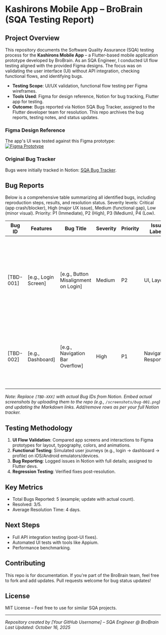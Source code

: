 # Kashirons Mobile App – BroBrain (SQA Testing Report)

## Project Overview
This repository documents the Software Quality Assurance (SQA) testing process for the **Kashirons Mobile App** – a Flutter-based mobile application prototype developed by BroBrain. As an SQA Engineer, I conducted UI flow testing aligned with the provided Figma designs. The focus was on validating the user interface (UI) without API integration, checking functional flows, and identifying bugs.

- **Testing Scope**: UI/UX validation, functional flow testing per Figma wireframes.
- **Tools Used**: Figma for design reference, Notion for bug tracking, Flutter app for testing.
- **Outcome**: Bugs reported via Notion SQA Bug Tracker, assigned to the Flutter developer team for resolution. This repo archives the bug reports, testing notes, and status updates.

### Figma Design Reference
The app's UI was tested against this Figma prototype:  
[![Figma Prototype](https://www.figma.com/design/LNjgJX3njbhdHtybu0WyY7/kashirons-%7C%7C-webgenious0-%7C%7C-FO62EF5392748?node-id=804-24216&amp;p=f&amp;t=F2XkGkAzKPltiZnw-0)](https://www.figma.com/design/LNjgJX3njbhdHtybu0WyY7/kashirons-%7C%7C-webgenious0-%7C%7C-FO62EF5392748?node-id=804-24216&amp;p=f&amp;t=F2XkGkAzKPltiZnw-0)

### Original Bug Tracker
Bugs were initially tracked in Notion: [SQA Bug Tracker](https://www.notion.so/28ca27313a3e80228f4eefda7d08a1b5?v=28ca27313a3e81c3b14b000c062e2920&amp;source=copy_link).

## Bug Reports
Below is a comprehensive table summarizing all identified bugs, including reproduction steps, results, and resolution status. Severity levels: Critical (app crash/blocker), High (major UX issue), Medium (functional gap), Low (minor visual). Priority: P1 (Immediate), P2 (High), P3 (Medium), P4 (Low).

| Bug ID | Features | Bug Title | Severity | Priority | Issue Labels | Description | Bug Type | Steps to Reproduce | Actual Result | Expected Result | Screenshot | Dev Status | Resolution Date | Date Reported |
|--------|----------|-----------|----------|----------|---------------|-------------|----------|--------------------|---------------|-----------------|------------|------------|------------------|---------------|
| [TBD-001] | [e.g., Login Screen] | [e.g., Button Misalignment on Login] | Medium | P2 | UI, Layout | [Brief description of the alignment issue causing overlap on smaller screens.] | Layout Bug | 1. Open app on iOS simulator (iPhone SE).<br>2. Navigate to Login screen.<br>3. Resize window to simulate small device. | Button overlaps text field. | Button aligns below text field with 8px margin per Figma. | [Attach screenshot URL or embed: ![Bug Screenshot](path/to/screenshot.png)] | Fixed | [e.g., 2025-10-15] | [e.g., 2025-10-10] |
| [TBD-002] | [e.g., Dashboard] | [e.g., Navigation Bar Overflow] | High | P1 | Navigation, Responsive | [Description of nav bar text overflowing on landscape mode.] | Responsive Bug | 1. Launch app on Android emulator.<br>2. Rotate to landscape.<br>3. Tap Dashboard tab. | Text clips outside bounds. | Text wraps or truncates with ellipsis per Figma responsive guidelines. | [Attach screenshot URL or embed: ![Bug Screenshot](path/to/screenshot.png)] | In Progress | - | [e.g., 2025-10-12] |

*Note: Replace `[TBD-XXX]` with actual Bug IDs from Notion. Embed actual screenshots by uploading them to the repo (e.g., `/screenshots/bug-001.png`) and updating the Markdown links. Add/remove rows as per your full Notion tracker.*

## Testing Methodology
1. **UI Flow Validation**: Compared app screens and interactions to Figma prototypes for layout, typography, colors, and animations.
2. **Functional Testing**: Simulated user journeys (e.g., login → dashboard → profile) on iOS/Android emulators/devices.
3. **Bug Reporting**: Logged issues in Notion with full details; assigned to Flutter devs.
4. **Regression Testing**: Verified fixes post-resolution.

## Key Metrics
- Total Bugs Reported: 5 (example; update with actual count).
- Resolved: 3/5.
- Average Resolution Time: 4 days.

## Next Steps
- Full API integration testing (post-UI fixes).
- Automated UI tests with tools like Appium.
- Performance benchmarking.

## Contributing
This repo is for documentation. If you're part of the BroBrain team, feel free to fork and add updates. Pull requests welcome for bug status updates!

## License
MIT License – Feel free to use for similar SQA projects.

---

*Repository created by [Your GitHub Username] – SQA Engineer @ BroBrain*  
*Last Updated: October 16, 2025*
